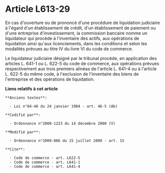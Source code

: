 # Article L613-29

En cas d'ouverture ou de prononcé d'une procédure de liquidation judiciaire à l'égard d'un établissement de crédit, d'un
établissement de paiement ou d'une entreprise d'investissement, la commission bancaire nomme un liquidateur qui procède à
l'inventaire des actifs, aux opérations de liquidation ainsi qu'aux licenciements, dans les conditions et selon les modalités
prévues au titre IV du livre VI du code de commerce. 

Le liquidateur judiciaire désigné par le tribunal procède, en application des articles L. 641-1 ou L. 622-5 du code de
commerce, aux opérations prévues respectivement aux trois premiers alinéas de l'article L. 641-4 ou à l'article L. 622-5 du
même code, à l'exclusion de l'inventaire des biens de l'entreprise et des opérations de liquidation.

**Liens relatifs à cet article**

	**Anciens textes**:

	  - Loi n°84-46 du 24 janvier 1984 - art. 46-5 (Ab)

	**Codifié par**:

	  - Ordonnance n°2000-1223 du 14 décembre 2000 (V)

	**Modifié par**:

	  - Ordonnance n°2009-866 du 15 juillet 2009 - art. 15

	**Cite**:

	  - Code de commerce - art. L622-5
	  - Code de commerce - art. L641-1
	  - Code de commerce - art. L641-4

